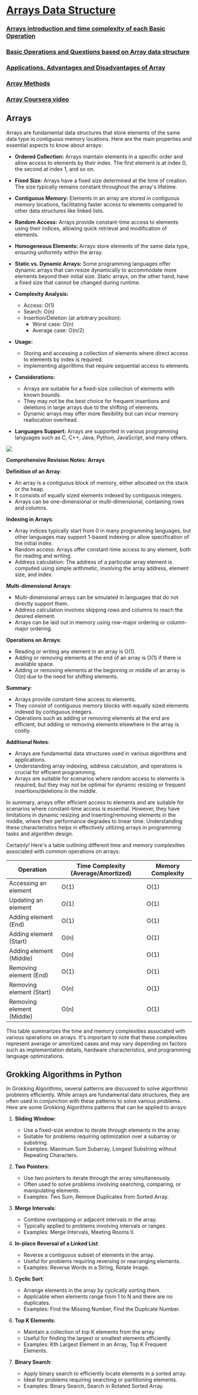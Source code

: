 # [Arrays Data Structure](https://www.geeksforgeeks.org/complete-guide-to-arrays-data-structure/?ref=array_lp)
### [Arrays introduction and time complexity of each Basic Operation](https://www.geeksforgeeks.org/python-arrays/)
### [Basic Operations and Questions based on Array data structure](https://www.geeksforgeeks.org/array-data-structure/)

### [Applications, Advantages and Disadvantages of Array](https://www.geeksforgeeks.org/applications-advantages-and-disadvantages-of-array-data-structure/)

### [Array Methods](https://www.geeksforgeeks.org/array-python-set-1-introduction-functions/)

### [Array Coursera video](https://www.coursera.org/lecture/data-structures/arrays-OsBSF)


## Arrays

Arrays are fundamental data structures that store elements of the same data type in contiguous memory locations. Here are the main properties and essential aspects to know about arrays:

- **Ordered Collection:** Arrays maintain elements in a specific order and allow access to elements by their index. The first element is at index 0, the second at index 1, and so on.
  
- **Fixed Size:** Arrays have a fixed size determined at the time of creation. The size typically remains constant throughout the array's lifetime.

- **Contiguous Memory:** Elements in an array are stored in contiguous memory locations, facilitating faster access to elements compared to other data structures like linked lists.

- **Random Access:** Arrays provide constant-time access to elements using their indices, allowing quick retrieval and modification of elements.

- **Homogeneous Elements:** Arrays store elements of the same data type, ensuring uniformity within the array.

- **Static vs. Dynamic Arrays:** Some programming languages offer dynamic arrays that can resize dynamically to accommodate more elements beyond their initial size. Static arrays, on the other hand, have a fixed size that cannot be changed during runtime.

- **Complexity Analysis:**
  - Access: O(1)
  - Search: O(n)
  - Insertion/Deletion (at arbitrary position):
    - Worst case: O(n)
    - Average case: O(n/2)

- **Usage:**
  - Storing and accessing a collection of elements where direct access to elements by index is required.
  - Implementing algorithms that require sequential access to elements.

- **Considerations:**
  - Arrays are suitable for a fixed-size collection of elements with known bounds.
  - They may not be the best choice for frequent insertions and deletions in large arrays due to the shifting of elements.
  - Dynamic arrays may offer more flexibility but can incur memory reallocation overhead.

- **Languages Support:** Arrays are supported in various programming languages such as C, C++, Java, Python, JavaScript, and many others.

![](https://i.stack.imgur.com/Ly4Fp.jpg)


**Comprehensive Revision Notes: Arrays**

**Definition of an Array**:
- An array is a contiguous block of memory, either allocated on the stack or the heap.
- It consists of equally sized elements indexed by contiguous integers.
- Arrays can be one-dimensional or multi-dimensional, containing rows and columns.

**Indexing in Arrays**:
- Array indices typically start from 0 in many programming languages, but other languages may support 1-based indexing or allow specification of the initial index.
- Random access: Arrays offer constant-time access to any element, both for reading and writing.
- Address calculation: The address of a particular array element is computed using simple arithmetic, involving the array address, element size, and index.

**Multi-dimensional Arrays**:
- Multi-dimensional arrays can be simulated in languages that do not directly support them.
- Address calculation involves skipping rows and columns to reach the desired element.
- Arrays can be laid out in memory using row-major ordering or column-major ordering.

**Operations on Arrays**:
- Reading or writing any element in an array is O(1).
- Adding or removing elements at the end of an array is O(1) if there is available space.
- Adding or removing elements at the beginning or middle of an array is O(n) due to the need for shifting elements.

**Summary**:
- Arrays provide constant-time access to elements.
- They consist of contiguous memory blocks with equally sized elements indexed by contiguous integers.
- Operations such as adding or removing elements at the end are efficient, but adding or removing elements elsewhere in the array is costly.

**Additional Notes**:
- Arrays are fundamental data structures used in various algorithms and applications.
- Understanding array indexing, address calculation, and operations is crucial for efficient programming.
- Arrays are suitable for scenarios where random access to elements is required, but they may not be optimal for dynamic resizing or frequent insertions/deletions in the middle.

In summary, arrays offer efficient access to elements and are suitable for scenarios where constant-time access is essential. However, they have limitations in dynamic resizing and inserting/removing elements in the middle, where their performance degrades to linear time. Understanding these characteristics helps in effectively utilizing arrays in programming tasks and algorithm design.

Certainly! Here's a table outlining different time and memory complexities associated with common operations on arrays:

| Operation                 | Time Complexity (Average/Amortized) | Memory Complexity |
|---------------------------|--------------------------------------|-------------------|
| Accessing an element      | O(1)                                 | O(1)              |
| Updating an element       | O(1)                                 | O(1)              |
| Adding element (End)      | O(1)                                 | O(1)              |
| Adding element (Start)    | O(n)                                 | O(1)              |
| Adding element (Middle)   | O(n)                                 | O(1)              |
| Removing element (End)    | O(1)                                 | O(1)              |
| Removing element (Start)  | O(n)                                 | O(1)              |
| Removing element (Middle) | O(n)                                 | O(1)              |

This table summarizes the time and memory complexities associated with various operations on arrays. It's important to note that these complexities represent average or amortized cases and may vary depending on factors such as implementation details, hardware characteristics, and programming language optimizations.


##  Grokking Algorithms in Python 
In Grokking Algorithms, several patterns are discussed to solve algorithmic problems efficiently. While arrays are fundamental data structures, they are often used in conjunction with these patterns to solve various problems. Here are some Grokking Algorithms patterns that can be applied to arrays:

1. **Sliding Window**:
   - Use a fixed-size window to iterate through elements in the array.
   - Suitable for problems requiring optimization over a subarray or substring.
   - Examples: Maximum Sum Subarray, Longest Substring without Repeating Characters.

2. **Two Pointers**:
   - Use two pointers to iterate through the array simultaneously.
   - Often used to solve problems involving searching, comparing, or manipulating elements.
   - Examples: Two Sum, Remove Duplicates from Sorted Array.

3. **Merge Intervals**:
   - Combine overlapping or adjacent intervals in the array.
   - Typically applied to problems involving intervals or ranges.
   - Examples: Merge Intervals, Meeting Rooms II.

4. **In-place Reversal of a Linked List**:
   - Reverse a contiguous subset of elements in the array.
   - Useful for problems requiring reversing or rearranging elements.
   - Examples: Reverse Words in a String, Rotate Image.

5. **Cyclic Sort**:
   - Arrange elements in the array by cyclically sorting them.
   - Applicable when elements range from 1 to N and there are no duplicates.
   - Examples: Find the Missing Number, Find the Duplicate Number.

6. **Top K Elements**:
   - Maintain a collection of top K elements from the array.
   - Useful for finding the largest or smallest elements efficiently.
   - Examples: Kth Largest Element in an Array, Top K Frequent Elements.

7. **Binary Search**:
   - Apply binary search to efficiently locate elements in a sorted array.
   - Ideal for problems requiring searching or partitioning elements.
   - Examples: Binary Search, Search in Rotated Sorted Array.

